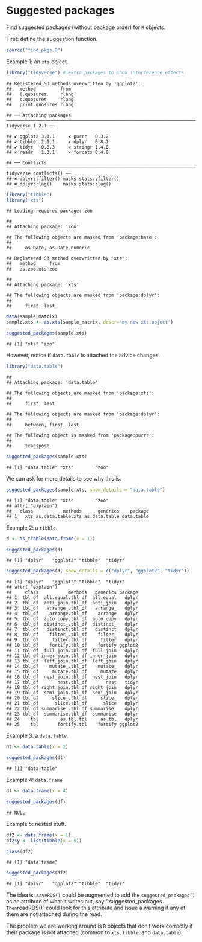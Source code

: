 Suggested packages
================

Find suggested packages (without package order) for `R` objects.

First: define the suggestion function.

``` r
source("find_pkgs.R")
```

Example 1: an `xts` object.

``` r
library("tidyverse") # extra packages to show interference effects
```

    ## Registered S3 methods overwritten by 'ggplot2':
    ##   method         from 
    ##   [.quosures     rlang
    ##   c.quosures     rlang
    ##   print.quosures rlang

    ## ── Attaching packages ─────────────────────────────────────────────────────────────────────────────── tidyverse 1.2.1 ──

    ## ✔ ggplot2 3.1.1     ✔ purrr   0.3.2
    ## ✔ tibble  2.1.1     ✔ dplyr   0.8.1
    ## ✔ tidyr   0.8.3     ✔ stringr 1.4.0
    ## ✔ readr   1.3.1     ✔ forcats 0.4.0

    ## ── Conflicts ────────────────────────────────────────────────────────────────────────────────── tidyverse_conflicts() ──
    ## ✖ dplyr::filter() masks stats::filter()
    ## ✖ dplyr::lag()    masks stats::lag()

``` r
library("tibble")
library("xts")
```

    ## Loading required package: zoo

    ## 
    ## Attaching package: 'zoo'

    ## The following objects are masked from 'package:base':
    ## 
    ##     as.Date, as.Date.numeric

    ## Registered S3 method overwritten by 'xts':
    ##   method     from
    ##   as.zoo.xts zoo

    ## 
    ## Attaching package: 'xts'

    ## The following objects are masked from 'package:dplyr':
    ## 
    ##     first, last

``` r
data(sample_matrix)
sample.xts <- as.xts(sample_matrix, descr='my new xts object')

suggested_packages(sample.xts)
```

    ## [1] "xts" "zoo"

However, notice if `data.table` is attached the advice changes.

``` r
library("data.table")
```

    ## 
    ## Attaching package: 'data.table'

    ## The following objects are masked from 'package:xts':
    ## 
    ##     first, last

    ## The following objects are masked from 'package:dplyr':
    ## 
    ##     between, first, last

    ## The following object is masked from 'package:purrr':
    ## 
    ##     transpose

``` r
suggested_packages(sample.xts)
```

    ## [1] "data.table" "xts"        "zoo"

We can ask for more details to see why this is.

``` r
suggested_packages(sample.xts, show_details = "data.table")
```

    ## [1] "data.table" "xts"        "zoo"       
    ## attr(,"explain")
    ##   class           methods      generics    package
    ## 1   xts as.data.table.xts as.data.table data.table

Example 2: a `tibble`.

``` r
d <- as_tibble(data.frame(x = 1))

suggested_packages(d)
```

    ## [1] "dplyr"   "ggplot2" "tibble"  "tidyr"

``` r
suggested_packages(d, show_details = c("dplyr", "ggplot2", "tidyr"))
```

    ## [1] "dplyr"   "ggplot2" "tibble"  "tidyr"  
    ## attr(,"explain")
    ##     class           methods   generics package
    ## 1  tbl_df  all.equal.tbl_df  all.equal   dplyr
    ## 2  tbl_df  anti_join.tbl_df  anti_join   dplyr
    ## 3  tbl_df   arrange_.tbl_df   arrange_   dplyr
    ## 4  tbl_df    arrange.tbl_df    arrange   dplyr
    ## 5  tbl_df  auto_copy.tbl_df  auto_copy   dplyr
    ## 6  tbl_df  distinct_.tbl_df  distinct_   dplyr
    ## 7  tbl_df   distinct.tbl_df   distinct   dplyr
    ## 8  tbl_df    filter_.tbl_df    filter_   dplyr
    ## 9  tbl_df     filter.tbl_df     filter   dplyr
    ## 10 tbl_df    fortify.tbl_df    fortify ggplot2
    ## 11 tbl_df  full_join.tbl_df  full_join   dplyr
    ## 12 tbl_df inner_join.tbl_df inner_join   dplyr
    ## 13 tbl_df  left_join.tbl_df  left_join   dplyr
    ## 14 tbl_df    mutate_.tbl_df    mutate_   dplyr
    ## 15 tbl_df     mutate.tbl_df     mutate   dplyr
    ## 16 tbl_df  nest_join.tbl_df  nest_join   dplyr
    ## 17 tbl_df       nest.tbl_df       nest   tidyr
    ## 18 tbl_df right_join.tbl_df right_join   dplyr
    ## 19 tbl_df  semi_join.tbl_df  semi_join   dplyr
    ## 20 tbl_df     slice_.tbl_df     slice_   dplyr
    ## 21 tbl_df      slice.tbl_df      slice   dplyr
    ## 22 tbl_df summarise_.tbl_df summarise_   dplyr
    ## 23 tbl_df  summarise.tbl_df  summarise   dplyr
    ## 24    tbl        as.tbl.tbl     as.tbl   dplyr
    ## 25    tbl       fortify.tbl    fortify ggplot2

Example 3: a `data.table`.

``` r
dt <- data.table(x = 2)

suggested_packages(dt)
```

    ## [1] "data.table"

Example 4: `data.frame`

``` r
df <- data.frame(x = 4)

suggested_packages(df)
```

    ## NULL

Example 5: nested stuff.

``` r
df2 <- data.frame(x = 1)
df2$y <- list(tibble(x = 5))

class(df2)
```

    ## [1] "data.frame"

``` r
suggested_packages(df2)
```

    ## [1] "dplyr"   "ggplot2" "tibble"  "tidyr"

The idea is: `saveRDS()` could be augmented to add the
`suggested_packages()` as an attribute of what it writes out, say
".suggested\_packages`. Then`readRDS()\` could look for this attribute
and issue a warning if any of them are not attached during the read.

The problem we are working around is `R` objects that don’t work
correctly if their package is not attached (common to `xts`, `tibble`,
and `data.table`).
